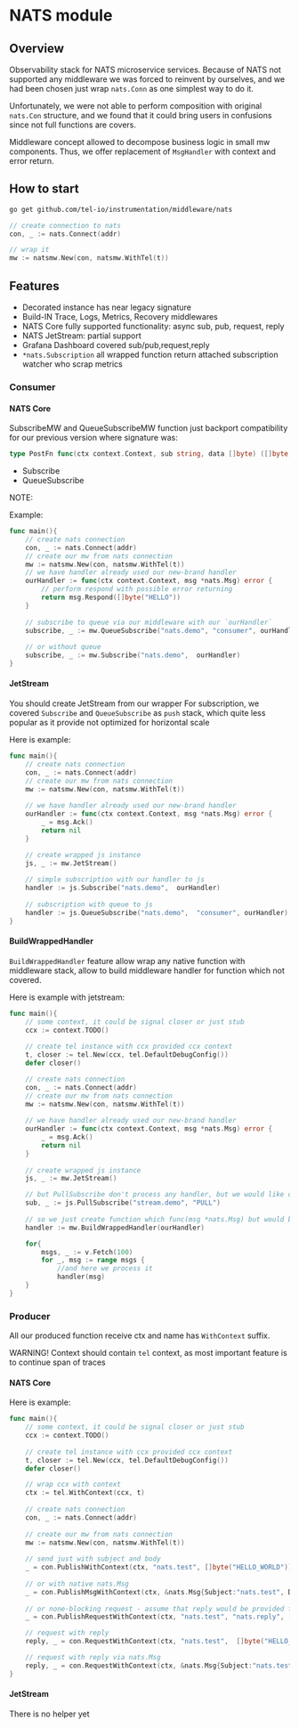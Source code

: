 # NATS module

## Overview
Observability stack for NATS microservice services. 
Because of NATS not supported any middleware we was forced to reinvent by ourselves, and we had been chosen just 
wrap `nats.Conn` as one simplest way to do it. 

Unfortunately, we were not able to perform composition with original `nats.Con` structure, and we found that it could bring 
users in confusions since not full functions are covers.

Middleware concept allowed to decompose business logic in small mw components. 
Thus, we offer replacement of `MsgHandler` with context and error return.

## How to start

```bash
go get github.com/tel-io/instrumentation/middleware/nats 
```

```go
// create connection to nats
con, _ := nats.Connect(addr)

// wrap it 
mw := natsmw.New(con, natsmw.WithTel(t))
```

## Features
* Decorated instance has near legacy signature
* Build-IN Trace, Logs, Metrics, Recovery middlewares
* NATS Core fully supported functionality: async sub, pub, request, reply
* NATS JetStream: partial support
* Grafana Dashboard covered sub/pub,request,reply
* `*nats.Subscription` all wrapped function return attached subscription watcher who scrap metrics

### Consumer
#### NATS Core
SubscribeMW and QueueSubscribeMW function just backport compatibility for our previous version where signature was:
```go
type PostFn func(ctx context.Context, sub string, data []byte) ([]byte, error)
```

* Subscribe
* QueueSubscribe

NOTE: 

Example:
```go
func main(){
    // create nats connection
    con, _ := nats.Connect(addr)
    // create our mw from nats connection
    mw := natsmw.New(con, natsmw.WithTel(t))
    // we have handler already used our new-brand handler
    ourHandler := func(ctx context.Context, msg *nats.Msg) error {
        // perform respond with possible error returning
        return msg.Respond([]byte("HELLO"))
    }
	
    // subscribe to queue via our middleware with our `ourHandler`
    subscribe, _ := mw.QueueSubscribe("nats.demo", "consumer", ourHandler)
	
	// or without queue
    subscribe, _ := mw.Subscribe("nats.demo",  ourHandler)
}
```
#### JetStream
You should create JetStream from our wrapper
For subscription, we covered `Subscribe` and `QueueSubscribe` as `push` stack, which quite less popular as it provide not optimized for horizontal scale

Here is example:
```go
func main(){
	// create nats connection
    con, _ := nats.Connect(addr)
    // create our mw from nats connection
    mw := natsmw.New(con, natsmw.WithTel(t))
	
    // we have handler already used our new-brand handler
    ourHandler := func(ctx context.Context, msg *nats.Msg) error {
        _ = msg.Ack()
        return nil
    }

	// create wrapped js instance
    js, _ := mw.JetStream()
	
    // simple subscription with our handler to js
    handler := js.Subscribe("nats.demo",  ourHandler)
	
	// subscription with queue to js
    handler := js.QueueSubscribe("nats.demo",  "consumer", ourHandler)
}
```

#### BuildWrappedHandler
`BuildWrappedHandler` feature allow wrap any native function with middleware stack, allow to build middleware handler for function which not covered.

Here is example with jetstream:
```go
func main(){
    // some context, it could be signal closer or just stub
    ccx := context.TODO()
    
    // create tel instance with ccx provided ccx context
    t, closer := tel.New(ccx, tel.DefaultDebugConfig())
    defer closer()

	// create nats connection
    con, _ := nats.Connect(addr)
    // create our mw from nats connection
    mw := natsmw.New(con, natsmw.WithTel(t))
	
    // we have handler already used our new-brand handler
    ourHandler := func(ctx context.Context, msg *nats.Msg) error {
        _ = msg.Ack()
        return nil
    }
    
    // create wrapped js instance
    js, _ := mw.JetStream()

    // but PullSubscribe don't process any handler, but we would like observe this process
    sub, _ := js.PullSubscribe("stream.demo", "PULL")
	
    // so we just create function which func(msg *nats.Msg) but would be processed with our `ourHandler` processor
    handler := mw.BuildWrappedHandler(ourHandler)

    for{
        msgs, _ := v.Fetch(100)
        for _, msg := range msgs {
            //and here we process it
            handler(msg)
    }
}
```
### Producer
All our produced function receive ctx and name has `WithContext` suffix. 

WARNING! Context should contain `tel` context, as most important feature is to continue span of traces

#### NATS Core
Here is example:
```go
func main(){
	// some context, it could be signal closer or just stub
	ccx := context.TODO()
	
	// create tel instance with ccx provided ccx context
    t, closer := tel.New(ccx, tel.DefaultDebugConfig())
    defer closer()

	// wrap ccx with context
    ctx := tel.WithContext(ccx, t)
	
	// create nats connection
    con, _ := nats.Connect(addr)
	
    // create our mw from nats connection
    mw := natsmw.New(con, natsmw.WithTel(t))
	
	// send just with subject and body
    _ = con.PublishWithContext(ctx, "nats.test", []byte("HELLO_WORLD"))
	
	// or with native nats.Msg 
    _ = con.PublishMsgWithContext(ctx, &nats.Msg{Subject:"nats.test", Data: []byte("HELLO_WORLD"})	
	
	// or none-blocking request - assume that reply would be provided further
	_ = con.PublishRequestWithContext(ctx, "nats.test", "nats.reply", []byte("HELLO_WORLD"))

	// request with reply
    reply, _ = con.RequestWithContext(ctx, "nats.test",  []byte("HELLO_WORLD"))

    // request with reply via nats.Msg
    reply, _ = con.RequestWithContext(ctx, &nats.Msg{Subject:"nats.test", Data: []byte("HELLO_WORLD"})
}
```
#### JetStream
There is no helper yet